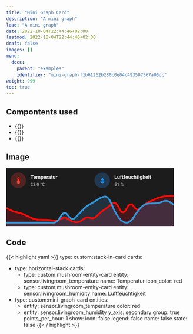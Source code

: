 ```yaml
---
title: "Mini Graph Card"
description: "A mini graph"
lead: "A mini graph"
date: 2022-10-04T22:44:46+02:00
lastmod: 2022-10-04T22:44:46+02:00
draft: false
images: []
menu:
  docs:
    parent: "examples"
    identifier: "mini-graph-f1b61262b280c0e04c493507567a06dc"
weight: 999
toc: true
---
```


## Compontents used

- {{<component-description name="stack-in-card">}}
- {{<component-description name="horizontal-stack">}}
- {{<component-description name="mini-graph-card">}}

## Image

![foo](mini-graph-card-dark.png "bar")

## Code

{{< highlight yaml >}}
type: custom:stack-in-card
cards:
  - type: horizontal-stack
    cards:
      - type: custom:mushroom-entity-card
        entity: sensor.livingroom_temperature
        name: Temperatur
        icon_color: red
      - type: custom:mushroom-entity-card
        entity: sensor.livingroom_humidity
        name: Luftfeuchtigkeit
  - type: custom:mini-graph-card
    entities:
      - entity: sensor.livingroom_temperature
        color: red
      - entity: sensor.livingroom_humidity
        y_axis: secondary
    group: true
    points_per_hour: 1
    show:
      icon: false
      legend: false
      name: false
      state: false
{{< / highlight >}}
